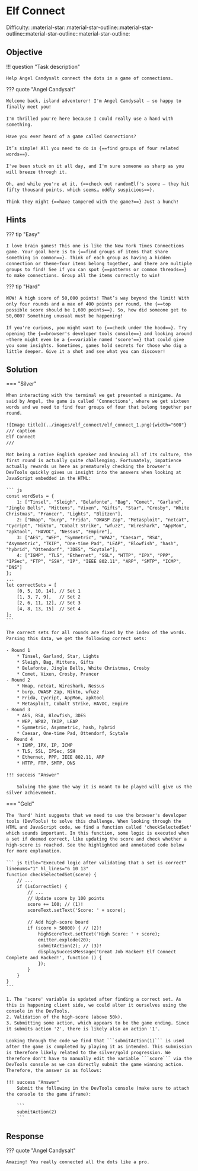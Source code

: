 # Elf Connect

Difficulty: :material-star::material-star-outline::material-star-outline::material-star-outline::material-star-outline:

## Objective

!!! question "Task description"

    Help Angel Candysalt connect the dots in a game of connections.

??? quote "Angel Candysalt"

    Welcome back, island adventurer! I'm Angel Candysalt — so happy to finally meet you!

    I'm thrilled you're here because I could really use a hand with something.

    Have you ever heard of a game called Connections?

    It’s simple! All you need to do is {==find groups of four related words==}.

    I've been stuck on it all day, and I'm sure someone as sharp as you will breeze through it.

    Oh, and while you're at it, {==check out randomElf's score — they hit fifty thousand points, which seems… oddly suspicious==}.

    Think they might {==have tampered with the game?==} Just a hunch!

## Hints

??? tip "Easy"

    I love brain games! This one is like the New York Times Connections game. Your goal here is to {==find groups of items that share something in common==}. Think of each group as having a hidden connection or theme—four items belong together, and there are multiple groups to find! See if you can spot {==patterns or common threads==} to make connections. Group all the items correctly to win!

??? tip "Hard"

    WOW! A high score of 50,000 points! That’s way beyond the limit! With only four rounds and a max of 400 points per round, the {==top possible score should be 1,600 points==}. So, how did someone get to 50,000? Something unusual must be happening!

    If you're curious, you might want to {==check under the hood==}. Try opening the {==browser's developer tools console==} and looking around—there might even be a {==variable named 'score'==} that could give you some insights. Sometimes, games hold secrets for those who dig a little deeper. Give it a shot and see what you can discover!

## Solution

=== "Silver"

    When interacting with the terminal we get presented a minigame. As said by Angel, the game is called 'Connections', where we get sixteen words and we need to find four groups of four that belong together per round.

    ![Image title](../images/elf_connect/elf_connect_1.png){width="600"}
    /// caption
    Elf Connect
    ///

    Not being a native English speaker and knowing all of its culture, the first round is actually quite challenging. Fortunately, impatience actually rewards us here as prematurely checking the browser's DevTools quickly gives us insight into the answers when looking at JavaScript embedded in the HTML:

    ``` js
    const wordSets = {
        1: ["Tinsel", "Sleigh", "Belafonte", "Bag", "Comet", "Garland", "Jingle Bells", "Mittens", "Vixen", "Gifts", "Star", "Crosby", "White Christmas", "Prancer", "Lights", "Blitzen"],
        2: ["Nmap", "burp", "Frida", "OWASP Zap", "Metasploit", "netcat", "Cycript", "Nikto", "Cobalt Strike", "wfuzz", "Wireshark", "AppMon", "apktool", "HAVOC", "Nessus", "Empire"],
        3: ["AES", "WEP", "Symmetric", "WPA2", "Caesar", "RSA", "Asymmetric", "TKIP", "One-time Pad", "LEAP", "Blowfish", "hash", "hybrid", "Ottendorf", "3DES", "Scytale"],
        4: ["IGMP", "TLS", "Ethernet", "SSL", "HTTP", "IPX", "PPP", "IPSec", "FTP", "SSH", "IP", "IEEE 802.11", "ARP", "SMTP", "ICMP", "DNS"]
    };
    ...
    let correctSets = [
        [0, 5, 10, 14], // Set 1
        [1, 3, 7, 9],   // Set 2
        [2, 6, 11, 12], // Set 3
        [4, 8, 13, 15]  // Set 4
    ];
    ```

    The correct sets for all rounds are fixed by the index of the words. Parsing this data, we get the following correct sets:

    - Round 1
        * Tinsel, Garland, Star, Lights
        * Sleigh, Bag, Mittens, Gifts
        * Belafonte, Jingle Bells, White Christmas, Crosby
        * Comet, Vixen, Crosby, Prancer
    - Round 2
        * Nmap, netcat, Wireshark, Nessus
        * burp, OWASP Zap, Nikto, wfuzz
        * Frida, Cycript, AppMon, apktool
        * Metasploit, Cobalt Strike, HAVOC, Empire
    - Round 3
        * AES, RSA, Blowfish, 3DES
        * WEP, WPA2, TKIP, LEAP
        * Symmetric, Asymmetric, hash, hybrid
        * Caesar, One-time Pad, Ottendorf, Scytale
    -  Round 4
        * IGMP, IPX, IP, ICMP
        * TLS, SSL, IPSec, SSH
        * Ethernet, PPP, IEEE 802.11, ARP
        * HTTP, FTP, SMTP, DNS

    !!! success "Answer"

        Solving the game the way it is meant to be played will give us the silver achievement.

=== "Gold"

    The 'hard' hint suggests that we need to use the browser's developer tools (DevTools) to solve this challenge. When looking through the HTML and JavaScript code, we find a function called 'checkSelectedSet' which sounds important. In this function, some logic is executed when a set if deemed correct, like updating the score and check whether a high-score is reached. See the highlighted and annotated code below for more explanation.

    ``` js title="Executed logic after validating that a set is correct" linenums="1" hl_lines="6 10 13"
    function checkSelectedSet(scene) {
        // ...
        if (isCorrectSet) {
            // ...
            // Update score by 100 points
            score += 100; // (1)!
            scoreText.setText('Score: ' + score);

            // Add high-score board
            if (score > 50000) { // (2)!
                highScoreText.setText('High Score: ' + score);
                emitter.explode(20);
                submitAction(2); // (3)!
                displaySuccessMessage('Great Job Hacker! Elf Connect Complete and Hacked!', function () {
                });
            }
        }
    }
    ```

    1. The 'score' variable is updated after finding a correct set. As this is happening client side, we could alter it ourselves using the console in the DevTools.
    2. Validation of the high-score (above 50k).
    3. Submitting some action, which appears to be the game ending. Since it submits action '2', there is likely also an action '1'.

    Looking through the code we find that ```submitAction(1)``` is used after the game is completed by playing it as intended. This submission is therefore likely related to the silver/gold progression. We therefore don't have to manually edit the variable ```score``` via the DevTools console as we can directly submit the game winning action. Therefore, the answer is as follows:

    !!! success "Answer"
        Submit the following in the DevTools console (make sure to attach the console to the game iframe):

        ```
        submitAction(2)
        ```

## Response

??? quote "Angel Candysalt"

    Amazing! You really connected all the dots like a pro.

